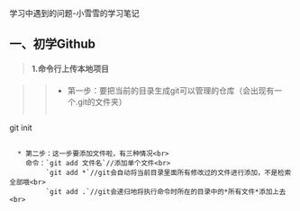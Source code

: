 学习中遇到的问题-小雪雪的学习笔记

## 一、初学Github

>#### 1.命令行上传本地项目

>>* 第一步：要把当前的目录生成git可以管理的仓库（会出现有一个.git的文件夹）<br>
>>```
  git init
```
    
  * 第二步：这一步要添加文件啦，有三种情况<br>
    命令：`git add 文件名`//添加单个文件<br>
         `git add *`//git会自动将当前目录里面所有修改过的文件进行添加，不是检索全部哦<br>
         `git add .`//git会递归地将执行命令时所在的目录中的*所有文件*添加上去<br>

